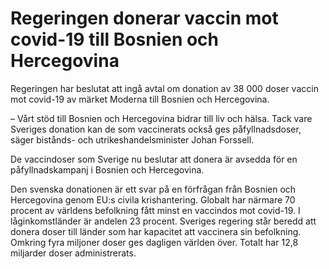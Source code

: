 # Regeringen donerar vaccin mot covid-19 till Bosnien och Hercegovina

Regeringen har beslutat att ingå avtal om donation av 38 000 doser vaccin mot covid-19 av märket Moderna till Bosnien och Hercegovina.

– Vårt stöd till Bosnien och Hercegovina bidrar till liv och hälsa. Tack vare Sveriges donation kan de som vaccinerats också ges påfyllnadsdoser, säger bistånds- och utrikeshandelsminister Johan Forssell.

De vaccindoser som Sverige nu beslutar att donera är avsedda för en påfyllnadskampanj i Bosnien och Hercegovina.

Den svenska donationen är ett svar på en förfrågan från Bosnien och Hercegovina genom EU:s civila krishantering. Globalt har närmare 70 procent av världens befolkning fått minst en vaccindos mot covid-19. I låginkomstländer är andelen 23 procent. Sveriges regering står beredd att donera doser till länder som har kapacitet att vaccinera sin befolkning. Omkring fyra miljoner doser ges dagligen världen över. Totalt har 12,8 miljarder doser administrerats.
